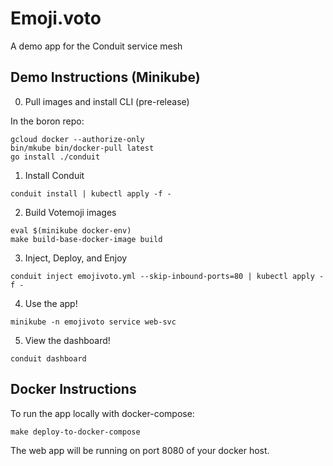 # Emoji.voto

A demo app for the Conduit service mesh

## Demo Instructions (Minikube)

0. Pull images and install CLI (pre-release)

In the boron repo:

```
gcloud docker --authorize-only
bin/mkube bin/docker-pull latest
go install ./conduit
```

1. Install Conduit

```
conduit install | kubectl apply -f -
```

2. Build Votemoji images

```
eval $(minikube docker-env)
make build-base-docker-image build
```

3. Inject, Deploy, and Enjoy

```
conduit inject emojivoto.yml --skip-inbound-ports=80 | kubectl apply -f -
```

4. Use the app!

```
minikube -n emojivoto service web-svc
```

5. View the dashboard!

```
conduit dashboard
```

## Docker Instructions

To run the app locally with docker-compose:

```
make deploy-to-docker-compose
```

The web app will be running on port 8080 of your docker host.
